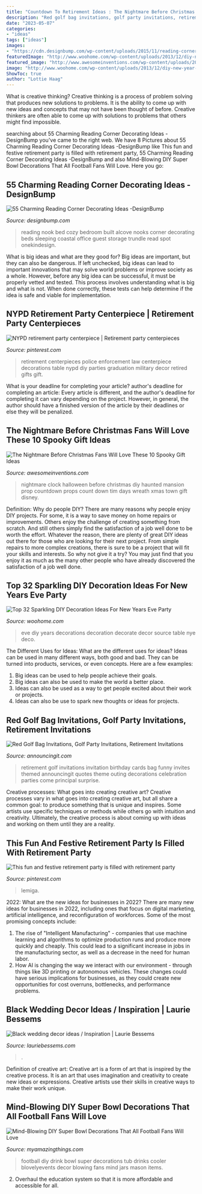 ```yaml
---
title: "Countdown To Retirement Ideas : The Nightmare Before Christmas Fans Will Love These 10 Spooky Gift Ideas"
description: "Red golf bag invitations, golf party invitations, retirement invitations"
date: "2023-05-07"
categories:
- "ideas"
tags: ["ideas"]
images:
- "https://cdn.designbump.com/wp-content/uploads/2015/11/reading-corner-nook25.jpg"
featuredImage: "http://www.woohome.com/wp-content/uploads/2013/12/diy-new-year-eve-decorations-39.jpg"
featured_image: "http://www.awesomeinventions.com/wp-content/uploads/2015/01/nightmare-clock.jpg"
image: "http://www.woohome.com/wp-content/uploads/2013/12/diy-new-year-eve-decorations-39.jpg"
ShowToc: true
author: "Lottie Haag"
---
```



What is creative thinking?
Creative thinking is a process of problem solving that produces new solutions to problems. It is the ability to come up with new ideas and concepts that may not have been thought of before. Creative thinkers are often able to come up with solutions to problems that others might find impossible.

	

		
searching about 55 Charming Reading Corner Decorating Ideas -DesignBump you've came to the right web. We have 8 Pictures about 55 Charming Reading Corner Decorating Ideas -DesignBump like This fun and festive retirement party is filled with retirement party, 55 Charming Reading Corner Decorating Ideas -DesignBump and also Mind-Blowing DIY Super Bowl Decorations That All Football Fans Will Love. Here you go:
		
    
## 55 Charming Reading Corner Decorating Ideas -DesignBump

<img loading=lazy src="https://cdn.designbump.com/wp-content/uploads/2015/11/reading-corner-nook25.jpg" onerror="this.onerror=null;this.src='https://tse1.mm.bing.net/th?id=OIP.Z4f1-4e97n-lQvU7FH4orgHaJ4&amp;pid=15.1';" alt="55 Charming Reading Corner Decorating Ideas -DesignBump">

_Source: designbump.com_

>reading nook bed cozy bedroom built alcove nooks corner decorating beds sleeping coastal office guest storage trundle read spot onekindesign. 

	

What is big ideas and what are they good for?
Big ideas are important, but they can also be dangerous. If left unchecked, big ideas can lead to important innovations that may solve world problems or improve society as a whole. However, before any big idea can be successful, it must be properly vetted and tested. This process involves understanding what is big and what is not. When done correctly, these tests can help determine if the idea is safe and viable for implementation.

    
## NYPD Retirement Party Centerpiece | Retirement Party Centerpieces

<img loading=lazy src="https://i.pinimg.com/736x/5c/2c/59/5c2c5998f62bf1989824be4d238d3489--retirement-party-centerpieces-retirement-parties.jpg" onerror="this.onerror=null;this.src='https://tse4.mm.bing.net/th?id=OIP.ZELCmAvf6q5Y23_X5BNWjAHaNL&amp;pid=15.1';" alt="NYPD retirement party centerpiece | Retirement party centerpieces">

_Source: pinterest.com_

>retirement centerpieces police enforcement law centerpiece decorations table nypd diy parties graduation military decor retired gifts gift. 

	

What is your deadline for completing your article?
author's deadline for completing an article:
Every article is different, and the author's deadline for completing it can vary depending on the project. However, in general, the author should have a finished version of the article by their deadlines or else they will be penalized.

    
## The Nightmare Before Christmas Fans Will Love These 10 Spooky Gift Ideas

<img loading=lazy src="http://www.awesomeinventions.com/wp-content/uploads/2015/01/nightmare-clock.jpg" onerror="this.onerror=null;this.src='https://tse3.mm.bing.net/th?id=OIP.ISQgOXn9zm0nN1t5CsW9JgDYEg&amp;pid=15.1';" alt="The Nightmare Before Christmas Fans Will Love These 10 Spooky Gift Ideas">

_Source: awesomeinventions.com_

>nightmare clock halloween before christmas diy haunted mansion prop countdown props count down tim days wreath xmas town gift disney. 

	

Definition: Why do people DIY?
There are many reasons why people enjoy DIY projects. For some, it is a way to save money on home repairs or improvements. Others enjoy the challenge of creating something from scratch. And still others simply find the satisfaction of a job well done to be worth the effort.
Whatever the reason, there are plenty of great DIY ideas out there for those who are looking for their next project. From simple repairs to more complex creations, there is sure to be a project that will fit your skills and interests. So why not give it a try? You may just find that you enjoy it as much as the many other people who have already discovered the satisfaction of a job well done.

    
## Top 32 Sparkling DIY Decoration Ideas For New Years Eve Party

<img loading=lazy src="http://www.woohome.com/wp-content/uploads/2013/12/diy-new-year-eve-decorations-39.jpg" onerror="this.onerror=null;this.src='https://tse1.mm.bing.net/th?id=OIP.WEy9B172XC4va2btJfAnTQHaLH&amp;pid=15.1';" alt="Top 32 Sparkling DIY Decoration Ideas For New Years Eve Party">

_Source: woohome.com_

>eve diy years decorations decoration decorate decor source table nye deco. 

	

The Different Uses for Ideas: What are the different uses for ideas?
Ideas can be used in many different ways, both good and bad. They can be turned into products, services, or even concepts. Here are a few examples:
1. Big ideas can be used to help people achieve their goals. 
2. Big ideas can also be used to make the world a better place. 
3. Ideas can also be used as a way to get people excited about their work or projects. 
4. Ideas can also be use to spark new thoughts or ideas for projects.

    
## Red Golf Bag Invitations, Golf Party Invitations, Retirement Invitations

<img loading=lazy src="http://www.announcingit.com/invitations/images/zredgolfbag.jpg" onerror="this.onerror=null;this.src='https://tse2.mm.bing.net/th?id=OIP.MVenGsDiNqnzhZCS5aD4LQAAAA&amp;pid=15.1';" alt="Red Golf Bag Invitations, Golf Party Invitations, Retirement Invitations">

_Source: announcingit.com_

>retirement golf invitations invitation birthday cards bag funny invites themed announcingit quotes theme outing decorations celebration parties come principal surprise. 

	

Creative processes: What goes into creating creative art?
Creative processes vary in what goes into creating creative art, but all share a common goal: to produce something that is unique and inspires. Some artists use specific techniques or methods while others go with intuition and creativity. Ultimately, the creative process is about coming up with ideas and working on them until they are a reality.

    
## This Fun And Festive Retirement Party Is Filled With Retirement Party

<img loading=lazy src="https://i.pinimg.com/736x/7a/20/b8/7a20b897e52b0057a30fa0d6edf41685.jpg" onerror="this.onerror=null;this.src='https://tse4.mm.bing.net/th?id=OIP.s_A8TKoFltEeteQMJtZr0AHaLH&amp;pid=15.1';" alt="This fun and festive retirement party is filled with retirement party">

_Source: pinterest.com_

>lemiga. 

	

2022: What are the new ideas for businesses in 2022?
There are many new ideas for businesses in 2022, including ones that focus on digital marketing, artificial intelligence, and reconfiguration of workforces. Some of the most promising concepts include: 
1. The rise of "Intelligent Manufacturing" - companies that use machine learning and algorithms to optimize production runs and produce more quickly and cheaply. This could lead to a significant increase in jobs in the manufacturing sector, as well as a decrease in the need for human labor. 
2. How AI is changing the way we interact with our environment - through things like 3D printing or autonomous vehicles. These changes could have serious implications for businesses, as they could create new opportunities for cost overruns, bottlenecks, and performance problems. 

    
## Black Wedding Decor Ideas / Inspiration | Laurie Bessems

<img loading=lazy src="https://f.eu1.jwwb.nl/public/i/b/y/temp-hozkfhhicxhrjsmgcdbp/blackweddingtablesetting.jpg" onerror="this.onerror=null;this.src='https://tse3.mm.bing.net/th?id=OIP.DHRssZX8HM23IQdNIMb63gHaLS&amp;pid=15.1';" alt="Black wedding decor ideas / Inspiration | Laurie Bessems">

_Source: lauriebessems.com_

>. 

	

Definition of creative art:
Creative art is a form of art that is inspired by the creative process. It is an art that uses imagination and creativity to create new ideas or expressions. Creative artists use their skills in creative ways to make their work unique.

    
## Mind-Blowing DIY Super Bowl Decorations That All Football Fans Will Love

<img loading=lazy src="http://myamazingthings.com/wp-content/uploads/2016/12/DIY-Football-Drink-Tub-704x1024-704x1024.jpg" onerror="this.onerror=null;this.src='https://tse4.mm.bing.net/th?id=OIP.jjTKARqngbQc34ajyhD51QHaKx&amp;pid=15.1';" alt="Mind-Blowing DIY Super Bowl Decorations That All Football Fans Will Love">

_Source: myamazingthings.com_

>football diy drink bowl super decorations tub drinks cooler blovelyevents decor blowing fans mind jars mason items. 

	

2. Overhaul the education system so that it is more affordable and accessible for all.


